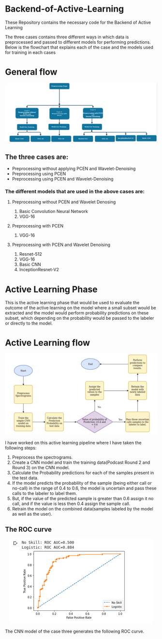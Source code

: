 # Backend-of-Active-Learning
These Repository contains the necessary code for the Backend of Active Learning

The three cases contains three different ways in which data is preprocessed and passed to different models for performing predictions.
Below is the flowchart that explains each of the case and the models used for training in each cases

# General flow 


<p align = "center">
<img src = Images/General_flow.png>
</p>

## The three cases are:
 - Preprocessing without applying PCEN and Wavelet-Denoising
 - Preprocessing using PCEN
 - Preprocessing using PCEN and Wavelet-Denoising

### The different models that are used in the above cases are:
1. Preprocessing without PCEN and Wavelet Denosing  
    1. Basic Convolution Neural Network
    2. VGG-16
  
2. Preprocessing with PCEN 
    1. VGG-16
  
3. Preprocessing with PCEN and Wavelet Denoising
    1. Resnet-512
    2. VGG-16
    3. Basic CNN 
    4. InceptionResnet-V2
  
# Active Learning Phase
This is the active learning phase that would be used to evaluate the outcome of the active learning on the model where a small subset would be extracted and the model would perform probability predictions on these subset, which depending on the probability would be passed to the labeler or directly to the model.


# Active Learning flow 


<p align = "center">
<img src = Images/active_final.png>
</p>

I have worked on this active learning pipeline where I have taken the following steps:

1. Preprocess the spectrograms.
2. Create a CNN model and train the training data(Podcast Round 2 and Round 3) on the CNN model.
3. Calculate the Probability predictions for each of the samples present in the test data.
4. If the model predicts the probability of the sample (being either call or no-call) in the range of 0.4 to 0.6, the model is uncertain and pass
    these calls to the labeler to label them.
5. But, if the value of the predicted sample is greater than 0.6 assign it no call, and if the value is less then 0.4 assign the sample call.
6. Retrain the model on the combined data(samples labeled by the model as well as the user).

## The ROC curve

<p align = "center">
<img src = Images/ROC_correct.png>
</p>

The CNN model of the case three generates the following ROC curve.
